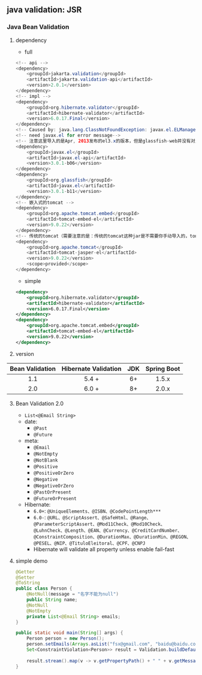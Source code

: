 ## java validation: JSR

### Java Bean Validation

1. dependency

    - full
    
    ```java
    <!-- api -->
    <dependency>
        <groupId>jakarta.validation</groupId>
        <artifactId>jakarta.validation-api</artifactId>
        <version>2.0.1</version>
    </dependency>
    <!-- impl -->
    <dependency>
        <groupId>org.hibernate.validator</groupId>
        <artifactId>hibernate-validator</artifactId>
        <version>6.0.17.Final</version>
    </dependency>
    <!-- Caused by: java.lang.ClassNotFoundException: javax.el.ELManager -->
    <!-- need javax.el for error message-->
    <!-- 注意这里导入的是Apr, 2013发布的el3.x的版本，但是glassfish-web并没有对此版本进行支持了  当然tomcat肯定是支持的 -->
    <dependency>
        <groupId>javax.el</groupId>
        <artifactId>javax.el-api</artifactId>
        <version>3.0.1-b06</version>
    </dependency>
    <dependency>
        <groupId>org.glassfish</groupId>
        <artifactId>javax.el</artifactId>
        <version>3.0.1-b11</version>
    </dependency>
    <!-- 嵌入式的tomcat -->
    <dependency>
        <groupId>org.apache.tomcat.embed</groupId>
        <artifactId>tomcat-embed-el</artifactId>
        <version>9.0.22</version>
    </dependency>
    <!-- 传统的tomcat（需要注意的是：传统的tomcat这种jar是不需要你手动导入的，tomcat自带的） -->
    <dependency>
        <groupId>org.apache.tomcat</groupId>
        <artifactId>tomcat-jasper-el</artifactId>
        <version>9.0.22</version>
        <scope>provided</scope>
    </dependency>
    ```

    - simple
    
    ```xml
    <dependency>
        <groupId>org.hibernate.validator</groupId>
        <artifactId>hibernate-validator</artifactId>
        <version>6.0.17.Final</version>
    </dependency>
    <dependency>
        <groupId>org.apache.tomcat.embed</groupId>
        <artifactId>tomcat-embed-el</artifactId>
        <version>9.0.22</version>
    </dependency>
    ```

2. version

| Bean Validation | Hibernate Validation | JDK | Spring Boot |
| :-------------: | :------------------: | :-: | :---------: |
|       1.1       |        5.4 +         | 6+  |    1.5.x    |
|       2.0       |        6.0 +         | 8+  |    2.0.x    |

3. Bean Validation 2.0
   - `List<@Email String>`
   - date:
     - `@Past`
     - `@Future`
   - meta:
     - `@Email`
     - `@NotEmpty`
     - `@NotBlank`
     - `@Positive`
     - `@PositiveOrZero`
     - `@Negative`
     - `@NegativeOrZero`
     - `@PastOrPresent`
     - `@FutureOrPresent`
   - Hibernate:
     - `6.0+`: `@UniqueElements、@ISBN、@CodePointLength***`
     - `6.0-`: `@URL、@ScriptAssert、@SafeHtml、@Range、@ParameterScriptAssert、@Mod11Check、@Mod10Check、@LuhnCheck、@Length、@EAN、@Currency、@CreditCardNumber、@ConstraintComposition、@DurationMax、@DurationMin、@REGON、@PESEL、@NIP、@TituloEleitoral、@CPF、@CNPJ`
     - Hibernate will validate all property unless enable fail-fast

4. simple demo

    ```java
    @Getter
    @Setter
    @ToString
    public class Person {
        @NotNull(message = "名字不能为null")
        public String name;
        @NotNull
        @NotEmpty
        private List<@Email String> emails;
    }

    public static void main(String[] args) {
        Person person = new Person();
        person.setEmails(Arrays.asList("fsx@gmail.com", "baidu@baidu.com", "aaa.com"));
        Set<ConstraintViolation<Person>> result = Validation.buildDefaultValidatorFactory().getValidator().validate(person);
        
        result.stream().map(v -> v.getPropertyPath() + " " + v.getMessage() + ": " + v.getInvalidValue()).forEach(System.out::println);
    }
    ```
